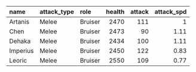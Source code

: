 | name     | attack_type   | role    |   health |   attack |   attack_spd |
|:---------|:--------------|:--------|---------:|---------:|-------------:|
| Artanis  | Melee         | Bruiser |     2470 |      111 |         1    |
| Chen     | Melee         | Bruiser |     2473 |       90 |         1.11 |
| Dehaka   | Melee         | Bruiser |     2434 |      100 |         1.11 |
| Imperius | Melee         | Bruiser |     2450 |      122 |         0.83 |
| Leoric   | Melee         | Bruiser |     2550 |      109 |         0.77 |
